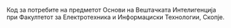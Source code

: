 Код за потребите на предметот Основи на Вештачката Интелигенција при Факултетот за Електротехника и Информациски Технологии, Скопје.
